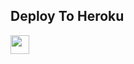 


## Deploy To Heroku

<a href="https://heroku.com/deploy?template=https://github.com/electricalscammer/VR-Bro">
     <img height="30px" src="https://img.shields.io/badge/Deploy%20To%20Heroku-blueviolet?style=for-the-badge&logo=heroku">
  </a>

